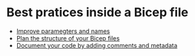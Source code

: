 # Best pratices inside a Bicep file
- [Improve paramegters and names](https://learn.microsoft.com/en-us/azure/azure-resource-manager/bicep/best-practices#improve-parameters-and-naming-conventions)
- [Plan the structure of your Bicep files](https://learn.microsoft.com/en-us/azure/azure-resource-manager/bicep/best-practices#plan-the-structure-of-your-bicep-files)  
- [Document your code by adding comments and metadata](https://learn.microsoft.com/en-us/azure/azure-resource-manager/bicep/best-practices#document-your-code-by-adding-comments-and-metadata) 